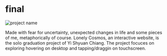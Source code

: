 # final
![project name](https://i.imgur.com/nDK4VE6.jpg)

Made with fear for uncertainty, unexpected changes in life and some pieces of me, metaphorically of course.
Lonely Cosmos, an interactive website, is the solo graduation project of Yi Shyuan Chiang. 
The project focuces on exploring hovering on desktop and tapping/draggin on touchscreen.
